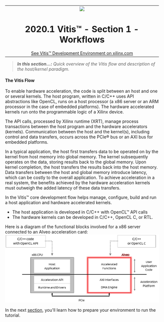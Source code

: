 <table width="100%">
 <tr width="100%">
    <td align="center"><img src="https://www.xilinx.com/content/dam/xilinx/imgs/press/media-kits/corporate/xilinx-logo.png" width="30%"/><h1>2020.1 Vitis™ - Section 1 - Workflows</h1>
    <a href="https://www.xilinx.com/products/design-tools/vitis.html">See Vitis™ Development Environment on xilinx.com</a>
    </td>
 </tr>
</table>

> **_In this section...:_**  _Quick overview of the Vitis flow and description of the host/kernel paradigm._

#### The Vitis Flow

To enable hardware acceleration, the code is split between an host and one or several kernels.  The host program, written in C/C++ uses API abstractions like OpenCL, runs on a host processor (a x86 server or an ARM processor in the case of embedded platforms).  The hardware accelerated kernels run onto the programmable logic of a Xilinx device.

The API calls, processed by Xilinx runtime (XRT), manage process transactions between the host program and the hardware accelerators (kernels). Communication between the host and the kernel(s), including control and data transfers, occurs across the PCIe® bus or an AXI bus for embedded platforms.

In a typical application, the host first transfers data to be operated on by the kernel from host memory into global memory. The kernel subsequently operates on the data, storing results back to the global memory. Upon kernel completion, the host transfers the results back into the host memory. Data transfers between the host and global memory introduce latency, which can be costly to the overall application. To achieve acceleration in a real system, the benefits achieved by the hardware acceleration kernels must outweigh the added latency of these data transfers.

In the Vitis™ core development flow helps manage, configure, build and run a host application and hardware accelerated kernels.
- The host application is developed in C/C++ with OpenCL™ API calls
- The hardware kernels can be developed in C/C++, OpenCL C, or RTL.

Here is a diagram of the functional blocks involved for a x86 server connected to an Alveo acceleration card:
![flow](../docs/images/host-kernel.png)

In the next [section](../Section_2-System_Setup), you'll learn how to prepare your environment to run the tutorial.
